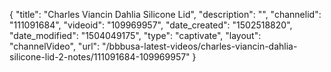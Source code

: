 {
    "title": "Charles Viancin Dahlia Silicone Lid",
    "description": "",
    "channelid": "111091684",
    "videoid": "109969957",
    "date_created": "1502518820",
    "date_modified": "1504049175",
    "type": "captivate",
    "layout": "channelVideo",
    "url": "\/bbbusa-latest-videos\/charles-viancin-dahlia-silicone-lid-2-notes\/111091684-109969957"
}
